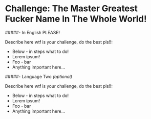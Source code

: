 # Challenge: The Master Greatest Fucker Name In The Whole World!

#####- In English PLEASE!

 Describe here wtf is your challenge, do the best pls!!:
 
 - Below - in steps what to do!
 - Lorem ipsum!
 - Foo - bar                                 
 - Anything important here... 

#####- Language Two *(optional)*

 Describe here wtf is your challenge, do the best pls!!:
 
 - Below - in steps what to do!
 - Lorem ipsum!
 - Foo - bar
 - Anything important here...


